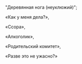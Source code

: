 

"Деревянная нога (неуклюжий)";  

«Как у меня дела?», 

«Ссора»,  

«Алкоголик», 

«Родительский комитет», 

«Разве это не ужасно?»